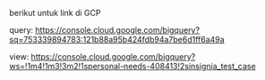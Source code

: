 berikut untuk link di GCP

query:
https://console.cloud.google.com/bigquery?sq=753339894783:121b88a95b424fdb94a7be6d1ff6a49a

view:
https://console.cloud.google.com/bigquery?ws=!1m4!1m3!3m2!1spersonal-needs-408413!2sinsignia_test_case
